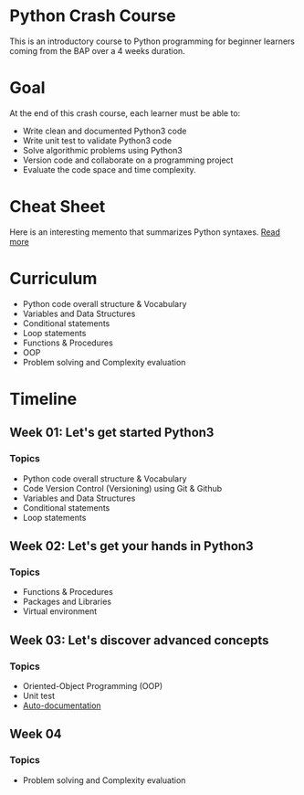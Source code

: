 # Python Crash Course

This is an introductory course to Python programming for beginner learners coming from the BAP over a 4 weeks duration.

# Goal

At the end of this crash course, each learner must be able to:
- Write clean and documented Python3 code
- Write unit test to validate Python3 code
- Solve algorithmic problems using Python3
- Version code and collaborate on a programming project
- Evaluate the code space and time complexity.

# Cheat Sheet
Here is an interesting memento that summarizes Python syntaxes. [Read more](https://perso.limsi.fr/pointal/_media/python:cours:mementopython3.pdf)

# Curriculum

- Python code overall structure & Vocabulary
- Variables and Data Structures
- Conditional statements
- Loop statements
- Functions & Procedures
- OOP
- Problem solving and Complexity evaluation

# Timeline
## Week 01: Let's get started Python3
### Topics
- Python code overall structure & Vocabulary
- Code Version Control (Versioning) using Git & Github
- Variables and Data Structures
- Conditional statements
- Loop statements


## Week 02: Let's get your hands in Python3
### Topics

- Functions & Procedures
- Packages and Libraries
- Virtual environment

## Week 03: Let's discover advanced concepts
### Topics
- Oriented-Object Programming (OOP)
- Unit test
- [Auto-documentation](https://github.com/eaedk/evaluation-on-python-basics-auto-docs)

## Week 04
### Topics
- Problem solving and Complexity evaluation
